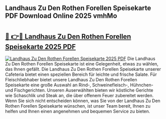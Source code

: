 ## Landhaus Zu Den Rothen Forellen Speisekarte PDF Download Online 2025 vmhMo

# <h2><a href="http://gcalsi.nevu.top/?p=Landhaus+Zu+Den+Rothen+Forellen+Speisekarte">🔗 👉🔴 Landhaus Zu Den Rothen Forellen Speisekarte 2025 PDF</a></h2>

[![Landhaus Zu Den Rothen Forellen Speisekarte 2025 PDF](https://i.imgur.com/dBaPXMq.png)](http://gcalsi.nevu.top/?p=Landhaus+Zu+Den+Rothen+Forellen+Speisekarte)
Die Landhaus Zu Den Rothen Forellen Speisekarte ist eine Gelegenheit, etwas zu wählen, das Ihnen gefällt. Die Landhaus Zu Den Rothen Forellen Speisekarte unserer Cafeteria bietet einen speziellen Bereich für leichte und frische Salate. Für Fleischliebhaber bietet unsere Landhaus Zu Den Rothen Forellen Speisekarte eine große Auswahl an Rind-, Schweinefleisch-, Hühnchen- und Fischgerichten. Unseren Auserwählten bieten wir köstliche Gerichte wie Schaschlik und Steak an, die über offenem Feuer zubereitet werden. Wenn Sie sich nicht entscheiden können, was Sie von der Landhaus Zu Den Rothen Forellen Speisekarte wünschen, ist unser Team bereit, Ihnen zu helfen und Ihnen einen angenehmen und bequemen Service zu bieten.
